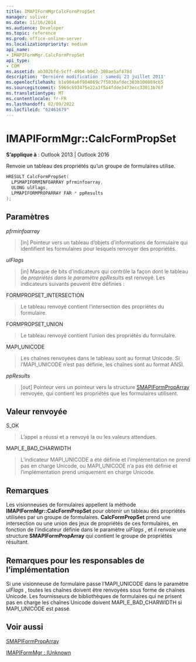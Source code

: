 ```yaml
---
title: IMAPIFormMgrCalcFormPropSet
manager: soliver
ms.date: 11/16/2014
ms.audience: Developer
ms.topic: reference
ms.prod: office-online-server
ms.localizationpriority: medium
api_name:
- IMAPIFormMgr.CalcFormPropSet
api_type:
- COM
ms.assetid: ab302bfd-5cff-49b4-b0d2-308ae5af478d
description: 'Derniére modification : samedi 23 juillet 2011'
ms.openlocfilehash: b1e904a6f904869c7f5030afdec383b100889cb5
ms.sourcegitcommit: 5969c693475e22a3f5a4fdde3473ecc33013b76f
ms.translationtype: MT
ms.contentlocale: fr-FR
ms.lasthandoff: 02/09/2022
ms.locfileid: "62461679"
---
```

# <a name="imapiformmgrcalcformpropset"></a>IMAPIFormMgr::CalcFormPropSet

  
  
**S’applique à** : Outlook 2013 | Outlook 2016 
  
Renvoie un tableau des propriétés qu’un groupe de formulaires utilise.
  
```cpp
HRESULT CalcFormPropSet(
  LPSMAPIFORMINFOARRAY pfrminfoarray,
  ULONG ulFlags,
  LPMAPIFORMPROPARRAY FAR * ppResults
);
```

## <a name="parameters"></a>Paramètres

 _pfrminfoarray_
  
> [in] Pointeur vers un tableau d’objets d’informations de formulaire qui identifient les formulaires pour lesquels renvoyer des propriétés.
    
 _ulFlags_
  
> [in] Masque de bits d’indicateurs qui contrôle la façon dont le tableau de _propriétés dans le paramètre ppResults_ est renvoyé. Les indicateurs suivants peuvent être définies : 
    
FORMPROPSET_INTERSECTION 
  
> Le tableau renvoyé contient l’intersection des propriétés du formulaire.
    
FORMPROPSET_UNION 
  
> Le tableau renvoyé contient l’union des propriétés du formulaire.
    
MAPI_UNICODE 
  
> Les chaînes renvoyées dans le tableau sont au format Unicode. Si l’MAPI_UNICODE n’est pas définie, les chaînes sont au format ANSI.
    
 _ppResults_
  
> [out] Pointeur vers un pointeur vers la structure [SMAPIFormPropArray](smapiformproparray.md) renvoyée, qui contient les propriétés que les formulaires utilisent. 
    
## <a name="return-value"></a>Valeur renvoyée

S_OK 
  
> L’appel a réussi et a renvoyé la ou les valeurs attendues.
    
MAPI_E_BAD_CHARWIDTH 
  
> L’indicateur MAPI_UNICODE a été définie et l’implémentation ne prend pas en charge Unicode, ou MAPI_UNICODE n’a pas été définie et l’implémentation prend uniquement en charge Unicode.
    
## <a name="remarks"></a>Remarques

Les visionneuses de formulaires appellent la méthode **IMAPIFormMgr::CalcFormPropSet** pour obtenir un tableau des propriétés utilisées par un groupe de formulaires. **CalcFormPropSet** prend une intersection ou une union des jeux de propriétés de ces formulaires, en fonction de l’indicateur définie dans le paramètre _ulFlags_ , et il renvoie une structure **SMAPIFormPropArray** qui contient le groupe de propriétés résultant. 
  
## <a name="notes-to-implementers"></a>Remarques pour les responsables de l’implémentation

Si une visionneuse de formulaire passe l’MAPI_UNICODE dans le paramètre _ulFlags_ , toutes les chaînes doivent être renvoyées sous forme de chaînes Unicode. Les fournisseurs de bibliothèques de formulaires qui ne prisent pas en charge les chaînes Unicode doivent MAPI_E_BAD_CHARWIDTH si MAPI_UNICODE est passé. 
  
## <a name="see-also"></a>Voir aussi



[SMAPIFormPropArray](smapiformproparray.md)
  
[IMAPIFormMgr : IUnknown](imapiformmgriunknown.md)

